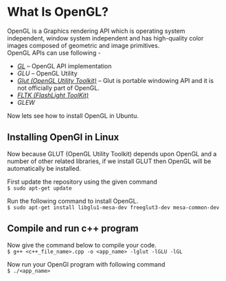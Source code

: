 # What Is OpenGL?
OpenGL is a Graphics rendering API which is operating system independent, window system independent and has high-quality color images composed of geometric and image primitives.   
OpenGL APIs can use following -
- *[GL](http://www.opengl.org)* – OpenGL API implementation 
- *GLU* – OpenGL Utility
- *[Glut (OpenGL Utility Toolkit)](http://www.opengl.org/resources/libraries/glut/)* – Glut is portable windowing API and it is not officially part of OpenGL.  
- *[FLTK (FlashLight ToolKit)](http://www.fltk.org/)*
- *GLEW*  
  
Now lets see how to install OpenGL in Ubuntu.

## Installing OpenGl in Linux

Now because GLUT (OpenGL Utility Toolkit) depends upon OpenGL and a number of other related libraries, if we install GLUT then OpenGL will be automatically be installed.  

First update the repository using the given command  
```$ sudo apt-get update```

Run the following command to install OpenGL.  
```$ sudo apt-get install libglu1-mesa-dev freeglut3-dev mesa-common-dev```

##  Compile and run c++ program

Now give the command below to compile your code.    
```$ g++ <c++_file_name>.cpp -o <app_name> -lglut -lGLU -lGL```

Now run your OpenGl program with following command  
```$ ./<app_name>```